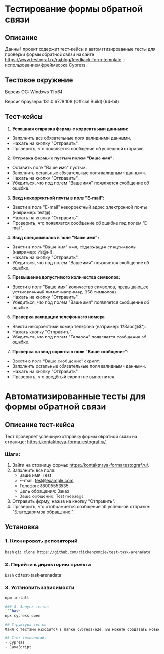 # Тестирование формы обратной связи

## Описание

Данный проект содержит тест-кейсы и автоматизированные тесты для проверки формы обратной связи на сайте https://www.testograf.ru/ru/blog/feedback-form-template с использованием фреймворка Cypress.

## Тестовое окружение
Версия ОС: Windows 11 x64

Версия браузера: 131.0.6778.108 (Official Build) (64-bit)

## Тест-кейсы

1. **Успешная отправка формы с корректными данными:**
  - Заполнить все обязательные поля валидными данными.
  - Нажать на кнопку "Отправить".
  - Проверить, что появляется сообщение об успешной отправке.
2. **Отправка формы с пустым полем "Ваше имя":**
  - Оставить поле "Ваше имя" пустым.
  - Заполнить остальные обязательные поля валидными данными.
  - Нажать на кнопку "Отправить".
  - Убедиться, что под полем "Ваше имя" появляется сообщение об ошибке.
3. **Ввод некорректной почты в поле "E-mail":**
  - Ввести в поле "E-mail" некорректный адрес электронной почты (например: test@).
  - Нажать на кнопку "Отправить".
  - Проверить, что появляется сообщение об ошибке под полем "E-mail".
4. **Ввод спецсимволов в поле "Ваше имя":**
  - Ввести в поле "Ваше имя" имя, содержащее спецсимволы (например: Ив@н!).
  - Нажать на кнопку "Отправить".
  - Убедиться, что под полем "Ваше имя" появляется сообщение об ошибке.
5. **Превышение допустимого количества символов:**
  - Ввести в поле "Ваше имя" количество символов, превышающее установленный лимит (например, 256 символов).
  - Нажать на кнопку "Отправить".
  - Убедиться, что под полем "Ваше имя" появляется сообщение об ошибке.
6. **Проверка валидации телефонного номера**
  - Ввести некорректный номер телефона (например: 123abc@$^).
  - Нажать кнопку "Отправить".
  - Убедиться, что под полем "Телефон" появляется сообщение об ошибке.
7. **Проверка на ввод скрипта в поле "Ваше сообщение"**:
  - Ввести в поле "Ваше сообщение" скрипт: <script>alert('XSS-атака!');</script>
  - Заполнить остальные обязательные поля валидными данными.
  - Нажать на кнопку "Отправить".
  - Проверить, что введёный скрипт не выполнится.

# Автоматизированные тесты для формы обратной связи

## Описание тест-кейса
Тест проверяет успешную отправку формы обратной связи на странице: https://kontaktnaya-forma.testograf.ru/.

### Шаги:
1. Зайти на страницу формы: https://kontaktnaya-forma.testograf.ru/.
2. Заполнить все поля:
   - Ваше имя: Test
   - E-mail: test@example.com
   - Телефон: 88005553535
   - Цель обращения: Заказ
   - Ваше ообщение: Test message
3. Отправить форму, нажав на кнопку "Отправить".
4. Проверить, что отображается сообщение об успешной отправке: "Благодарим за обращение!".

## Установка

### 1. Клонировать репозиторий
`bash`
`git clone https://github.com/chickenzombie/test-task-arenadata`

### 2. Перейти в директорию проекта
`bash`
cd test-task-arenadata

### 3. Установить зависимости
```bash
npm install

### 4. Запуск тестов
```bash
npx cypress open

## Структура тестов
Файл с тестами находится в папке cypress/e2e. Вы можете создавать новые тесты или редактировать существующие файлы.

## Стек технологий:
- Cypress
- JavaScript


  



